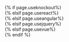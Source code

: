 <!DOCTYPE html>
<html>
{% if page.useknockout%}
<head>
    <title>Welcome to Knockout</title>
    <script src="https://cdnjs.cloudflare.com/ajax/libs/knockout/3.3.0/knockout-min.js"></script>
    <script src="https://unpkg.com/survey-knockout"></script>
    <link rel="stylesheet" href="https://getbootstrap.com/dist/css/bootstrap.css">
    <link rel="stylesheet" href="./index.css">
</head>

<body>
    <div id="surveyElement"></div>
    <div id="surveyResult"></div>
    <script src="./index.js"></script>
</body>
{% elsif page.usereact%}
<head>
    <title>Welcome to React</title>
    <script src="https://unpkg.com/react@15/dist/react.js"></script>
    <script src="https://unpkg.com/react-dom@15/dist/react-dom.js"></script>
    <script src="https://cdnjs.cloudflare.com/ajax/libs/babel-core/5.8.23/browser.js"></script>
    <script src="https://unpkg.com/survey-react"></script>
    <link rel="stylesheet" href="http://getbootstrap.com/dist/css/bootstrap.css">
    <link rel="stylesheet" href="./index.css">
</head>

<body>
    <div id="surveyElement"></div>
    <div id="surveyResult"></div>
    <script type="text/babel" src="./index.js"></script>
</body>
{% elsif page.useangular%}
<head>
    <title>Welcome to Angular</title>
    <script src="https://npmcdn.com/zone.js"></script>
    <script src="https://npmcdn.com/core-js/client/shim.min.js"></script>
    <script src="https://npmcdn.com/rxjs@5.0.0-beta.6/bundles/Rx.umd.js"></script>
    <script src="https://npmcdn.com/@angular/core@2.0.0-rc.5/bundles/core.umd.js"></script>
    <script src="https://npmcdn.com/@angular/common@2.0.0-rc.5/bundles/common.umd.js"></script>
    <script src="https://npmcdn.com/@angular/compiler@2.0.0-rc.5/bundles/compiler.umd.js"></script>
    <script src="https://npmcdn.com/@angular/platform-browser@2.0.0-rc.5/bundles/platform-browser.umd.js"></script>
    <script src="https://npmcdn.com/@angular/platform-browser-dynamic@2.0.0-rc.5/bundles/platform-browser-dynamic.umd.js"></script>
    <script src="https://unpkg.com/survey-angular"></script>
    <link rel="stylesheet" href="http://getbootstrap.com/dist/css/bootstrap.css">
    <link rel="stylesheet" href="./index.css">
</head>

<body>
    <ng-app></ng-app>
    <div id="surveyResult"></div>
    <script src="./index.js"></script>
</body>
{% elsif page.usejquery%}
<head>
    <title>Welcome to JQuery</title>
    <script src="https://unpkg.com/jquery"></script>
    <script src="https://unpkg.com/survey-jquery"></script>
    <link rel="stylesheet" href="https://getbootstrap.com/dist/css/bootstrap.css">
    <link rel="stylesheet" href="./index.css">
</head>

<body>
    <div id="surveyElement"></div>
    <div id="surveyResult"></div>
    <script src="./index.js"></script>
</body>
{% elsif page.usevue%}
<head>
    <title>Welcome to Vue</title>
    <script src="https://unpkg.com/vue/dist/vue.js"></script>
    <link rel="stylesheet" href="http://getbootstrap.com/dist/css/bootstrap.css">
    <script src="https://unpkg.com/survey-vue"></script>
    <link rel="stylesheet" href="./index.css">
</head>

<body>
    <div id="surveyElement">
        <survey :survey='survey'/>
    </div>
    <div id="surveyResult"></div>
    <script src="./index.js"></script>
</body>
{% endif %}
</html>